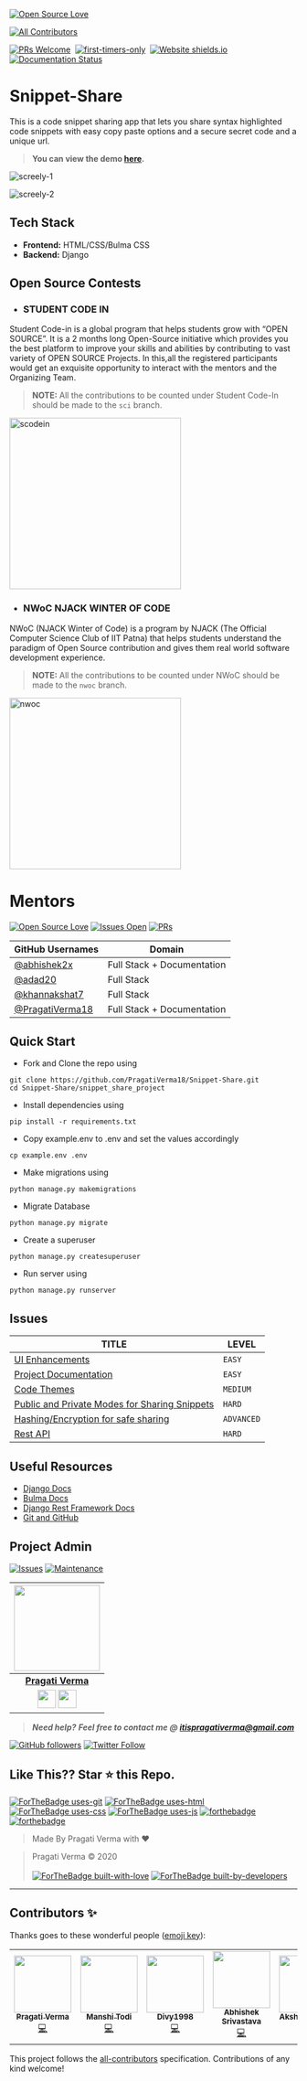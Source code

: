[![Open Source Love](https://badges.frapsoft.com/os/v1/open-source.svg?v=102)](https://snip-share.herokuapp.com/)&nbsp;
<!-- ALL-CONTRIBUTORS-BADGE:START - Do not remove or modify this section -->
[![All Contributors](https://img.shields.io/badge/all_contributors-4-orange.svg?style=flat-square)](#contributors-)
<!-- ALL-CONTRIBUTORS-BADGE:END -->
[![PRs Welcome](https://img.shields.io/badge/PRs-welcome-brightgreen.svg?style=flat-square)](https://github.com/PragatiVerma18/Snippet-Share)&nbsp;
[![first-timers-only](https://img.shields.io/badge/first--timers--only-friendly-blue.svg?style=flat-square)](https://github.com/PragatiVerma18/Snippet-Share/)&nbsp;
[![Website shields.io](https://img.shields.io/website-up-down-green-red/http/shields.io.svg)](snip-share.herokuapp.com)&nbsp;
[![Documentation Status](https://readthedocs.org/projects/ansicolortags/badge/?version=latest)](https://github.com/PragatiVerma18/Snippet-Share/blob/master/README.md)&nbsp;

# Snippet-Share
This is a code snippet sharing app that lets you share syntax highlighted code snippets with easy copy paste options and a secure secret code and a unique url.

> **You can view the demo [here](https://snip-share.herokuapp.com/).**

![screely-1](https://user-images.githubusercontent.com/42115530/84486190-a926ac80-acba-11ea-91ac-f16d75b4eb41.png)

![screely-2](https://user-images.githubusercontent.com/42115530/84486400-fe62be00-acba-11ea-8b5a-ddb7d4fe6681.png)

## Tech Stack
- **Frontend:** HTML/CSS/Bulma CSS
- **Backend:** Django

## Open Source Contests

- ### STUDENT CODE IN

Student Code-in is a global program that helps students grow with “OPEN SOURCE”. It is a 2 months long Open-Source initiative which provides you the best platform to improve your skills and abilities by contributing to vast variety of OPEN SOURCE Projects. In this,all the registered participants would get an exquisite opportunity to interact with the mentors and the Organizing Team.

> **NOTE:** All the contributions to be counted under Student Code-In should be made to the `sci` branch. 

<div >
<img src="https://user-images.githubusercontent.com/42115530/85196465-fc6eaf80-b2f7-11ea-95fb-e235179101e0.jpg" alt="scodein" height="300" width="300"/>
  </div>
  
- ### NWoC NJACK WINTER OF CODE

NWoC (NJACK Winter of Code) is a program by NJACK (The Official Computer Science Club of IIT Patna) that helps students understand the paradigm of Open Source contribution and gives them real world software development experience.

> **NOTE:** All the contributions to be counted under NWoC should be made to the `nwoc` branch. 

<div >
<img src="https://njackwinterofcode.github.io/images/nwoc-logo.png" alt="nwoc" height="300" />
  </div>

# Mentors

[![Open Source Love](https://badges.frapsoft.com/os/v2/open-source.svg?v=103)](https://github.com/PragatiVerma18/Snippet-Share/) [![Issues Open](https://img.shields.io/github/issues/PragatiVerma18/Snippet-Share)](https://github.com/PragatiVerma18/Snippet-Share/issues) [![PRs](https://img.shields.io/github/issues-pr/PragatiVerma18/Snippet-Share)](https://github.com/PragatiVerma18/Snippet-Share/pulls/)

| GitHub Usernames                                      | Domain                     |
| ----------------------------------------------------- | -------------------------- |
| [@abhishek2x](https://github.com/abhishek2x)          | Full Stack + Documentation |
| [@adad20](https://github.com/adad20)                  | Full Stack                 |
| [@khannakshat7](https://github.com/khannakshat7)      | Full Stack                 |
| [@PragatiVerma18](https://github.com/PragatiVerma18)  | Full Stack + Documentation |


## Quick Start

- Fork and Clone the repo using
```
git clone https://github.com/PragatiVerma18/Snippet-Share.git
cd Snippet-Share/snippet_share_project
```
- Install dependencies using
```
pip install -r requirements.txt
```
- Copy example.env to .env and set the values accordingly
```
cp example.env .env
```
- Make migrations using
```
python manage.py makemigrations
```
- Migrate Database
```
python manage.py migrate
```
- Create a superuser
```
python manage.py createsuperuser
```
- Run server using
```
python manage.py runserver
```

## Issues

| TITLE                                                                                                          | LEVEL       |
| -------------------------------------------------------------------------------------------------------------- | ----------- |
| [UI Enhancements](https://github.com/PragatiVerma18/Snippet-Share/issues/6)                                                                                            | `EASY`      |
| [Project Documentation](https://github.com/PragatiVerma18/Snippet-Share/issues/7)                                                                                      | `EASY` |
| [Code Themes](https://github.com/PragatiVerma18/Snippet-Share/issues/9)                                                                                                | `MEDIUM`    |
| [Public and Private Modes for Sharing Snippets](https://github.com/PragatiVerma18/Snippet-Share/issues/10)                                                              | `HARD`      |
| [Hashing/Encryption for safe sharing](https://github.com/PragatiVerma18/Snippet-Share/issues/11)                                                                        | `ADVANCED`  |
| [Rest API](https://github.com/PragatiVerma18/Snippet-Share/issues/8)                                                                                                   | `HARD`      |

## Useful Resources

- [Django Docs](https://docs.djangoproject.com/en/3.0/)
- [Bulma Docs](https://bulma.io/documentation/overview/start/)
- [Django Rest Framework Docs](https://www.django-rest-framework.org/)
- [Git and GitHub](https://www.digitalocean.com/community/tutorials/how-to-use-git-a-reference-guide)

## Project Admin
[![Issues](https://img.shields.io/github/issues/PragatiVerma18/Snippet-Share)](https://github.com/PragatiVerma18) [![Maintenance](https://img.shields.io/maintenance/yes/2020?color=green&logo=github)](https://github.com/PragatiVerma18)

|                                                                                         <a href="https://github.com/PragatiVerma18"><img src="https://avatars2.githubusercontent.com/u/42115530?s=460&u=a6f9c19a67bcc69645824c5dabf75b80f22a2dc0&v=4" width=150px height=150px /></a>                                                                                         |
| :------------------------------------------------------------------------------------------------------------------------------------------------------------------------------------------------------------------------------------------------------------------------------------------------------------------------------------------: |
|                                                                                                                                        **[Pragati Verma](https://www.linkedin.com/in/PragatiVerma18/)**                                                                                                                                        |
| <a href="https://twitter.com/pragati_verma18"><img src="https://openvisualfx.com/wp-content/uploads/2019/10/pnglot.com-twitter-bird-logo-png-139932.png" width="32px" height="32px"></a>  <a href="https://www.linkedin.com/in/PragatiVerma18/"><img src="https://mpng.subpng.com/20180324/vhe/kisspng-linkedin-computer-icons-logo-social-networking-ser-facebook-5ab6ebfe5f5397.2333748215219374063905.jpg" width="32px" height="32px"></a> |

> **_Need help?_** 
> **_Feel free to contact me @ [itispragativerma@gmail.com](mailto:itispragativerma@gmail.com?Subject=SnippetShareProject)_**

[![GitHub followers](https://img.shields.io/github/followers/pragativerma18.svg?label=Follow%20@pragativerma18&style=social)](https://github.com/PragatiVerma18/) [![Twitter Follow](https://img.shields.io/twitter/follow/pragati_verma18?style=social)](https://twitter.com/pragati_verma18)

## Like This?? Star ⭐ this Repo.

[![ForTheBadge uses-git](http://ForTheBadge.com/images/badges/uses-git.svg)](https://github.com/PragatiVerma18/Snippet-Share)
[![ForTheBadge uses-html](http://ForTheBadge.com/images/badges/uses-html.svg)](https://github.com/PragatiVerma18/Snippet-Share)
[![ForTheBadge uses-css](http://ForTheBadge.com/images/badges/uses-css.svg)](https://github.com/PragatiVerma18/Snippet-Share)
[![ForTheBadge uses-js](http://ForTheBadge.com/images/badges/uses-js.svg)](https://github.com/PragatiVerma18/Snippet-Share)
[![forthebadge](https://forthebadge.com/images/badges/made-with-python.svg)](https://github.com/PragatiVerma18/Snippet-Share)
[![forthebadge](https://forthebadge.com/images/badges/made-with-javascript.svg)](https://github.com/PragatiVerma18/Snippet-Share)

> Made By Pragati Verma with ❤️

> Pragati Verma &copy; 2020
<br><br>
[![ForTheBadge built-with-love](http://ForTheBadge.com/images/badges/built-with-love.svg)](https://github.com/PragatiVerma18/)
[![ForTheBadge built-by-developers](http://ForTheBadge.com/images/badges/built-by-developers.svg)](https://github.com/PragatiVerma18/)

***

## Contributors ✨

Thanks goes to these wonderful people ([emoji key](https://allcontributors.org/docs/en/emoji-key)):

<!-- ALL-CONTRIBUTORS-LIST:START - Do not remove or modify this section -->
<!-- prettier-ignore-start -->
<!-- markdownlint-disable -->
<table>
  <tr>
    <td align="center"><a href="https://www.linkedin.com/in/PragatiVerma18/"><img src="https://avatars2.githubusercontent.com/u/42115530?v=4" width="100px;" alt=""/><br /><sub><b>Pragati Verma</b></sub></a><br /><a href="https://github.com/PragatiVerma18/Snippet-Share/commits?author=PragatiVerma18" title="Code">💻</a></td>
    <td align="center"><a href="https://www.linkedin.com/in/manshi-todi-a017a2178/"><img src="https://avatars0.githubusercontent.com/u/47568904?v=4" width="100px;" alt=""/><br /><sub><b>Manshi Todi</b></sub></a><br /><a href="https://github.com/PragatiVerma18/Snippet-Share/commits?author=todi-2000" title="Code">💻</a></td>
    <td align="center"><a href="https://devdivyansh.herokuapp.com/"><img src="https://avatars0.githubusercontent.com/u/22716123?v=4" width="100px;" alt=""/><br /><sub><b>Divy1998</b></sub></a><br /><a href="https://github.com/PragatiVerma18/Snippet-Share/commits?author=9916103020" title="Code">💻</a></td>
    <td align="center"><a href="https://portfolio.abhisheksrivastava.me/"><img src="https://avatars1.githubusercontent.com/u/53976003?v=4" width="100px;" alt=""/><br /><sub><b>Abhishek Srivastava</b></sub></a><br /><a href="https://github.com/PragatiVerma18/Snippet-Share/commits?author=abhishek2x" title="Code">💻</a></td>
    <td align="center"><a href="https://linktr.ee/akshatkhanna"><img src="https://avatars3.githubusercontent.com/u/32996284?v=4" width="100px;" alt=""/><br /><sub><b>Akshat Khanna</b></sub></a><br /><a href="https://github.com/PragatiVerma18/Snippet-Share/commits?author=khannakshat7" title="Code">💻</a></td>
    <td align="center"><a href="https://www.linkedin.com/in/adad20"><img src="https://avatars0.githubusercontent.com/u/55142272?v=4" width="100px;" alt=""/><br /><sub><b>Aditya Tomar</b></sub></a><br /><a href="https://github.com/PragatiVerma18/Snippet-Share/commits?author=adad20" title="Code">💻</a></td>
  </tr>
</table>

<!-- markdownlint-enable -->
<!-- prettier-ignore-end -->
<!-- ALL-CONTRIBUTORS-LIST:END -->

This project follows the [all-contributors](https://github.com/all-contributors/all-contributors) specification. Contributions of any kind welcome!
